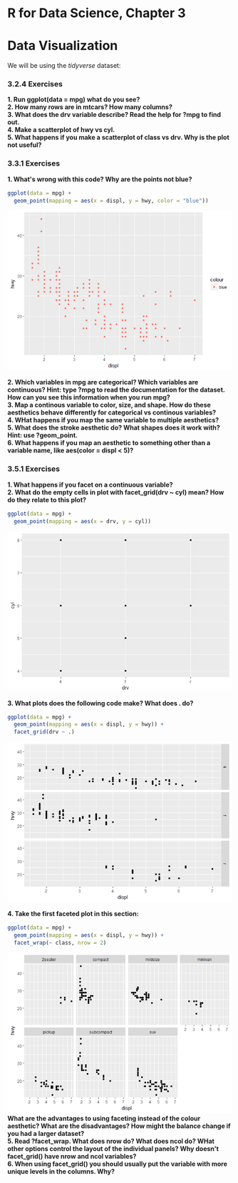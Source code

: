 # R for Data Science, Chapter 3

# Data Visualization 

We will be using the _tidyverse_ dataset:


### 3.2.4 Exercises 
**1. Run ggplot(data = mpg) what do you see?**  
**2. How many rows are in mtcars? How many columns?**   
**3. What does the drv variable describe? Read the help for ?mpg to find out.**  
**4. Make a scatterplot of hwy vs cyl.**  
**5. What happens if you make a scatterplot of class vs drv. Why is the plot not useful?**  

### 3.3.1 Exercises 
**1. What's wrong with this code? Why are the points not blue?**  

```r
ggplot(data = mpg) + 
  geom_point(mapping = aes(x = displ, y = hwy, color = "blue"))
```

![](3-Data_Visualization_files/figure-html/unnamed-chunk-2-1.png)<!-- -->

**2. Which variables in mpg are categorical? Which variables are continuous? Hint: type ?mpg to read the documentation for the dataset. How can you see this information when you run mpg?**  
**3. Map a continous variable to color, size, and shape. How do these aesthetics behave differently for categorical vs continous variables?**  
**4. WHat happens if you map the same variable to multiple aesthetics?**  
**5. What does the stroke aesthetic do? What shapes does it work with? Hint: use ?geom_point.**  
**6. What happens if you map an aesthetic to something other than a variable name, like aes(color = displ < 5)?**  

### 3.5.1 Exercises  
**1. What happens if you facet on a continuous variable?**  
**2. What do the empty cells in plot with facet_grid(drv ~ cyl) mean? How do they relate to this plot?**  

```r
ggplot(data = mpg) + 
  geom_point(mapping = aes(x = drv, y = cyl))
```

![](3-Data_Visualization_files/figure-html/unnamed-chunk-3-1.png)<!-- -->

**3. What plots does the following code make? What does . do?**  

```r
ggplot(data = mpg) + 
  geom_point(mapping = aes(x = displ, y = hwy)) + 
  facet_grid(drv ~ .)
```

![](3-Data_Visualization_files/figure-html/unnamed-chunk-4-1.png)<!-- -->

**4. Take the first faceted plot in this section:**

```r
ggplot(data = mpg) + 
  geom_point(mapping = aes(x = displ, y = hwy)) + 
  facet_wrap(~ class, nrow = 2)
```

![](3-Data_Visualization_files/figure-html/unnamed-chunk-5-1.png)<!-- -->
**What are the advantages to using faceting instead of the colour aesthetic? What are the disadvantages? How might the balance change if you had a larger dataset?**  
**5. Read ?facet_wrap. What does nrow do? What does ncol do? WHat other options control the layout of the individual panels? Why doesn't facet_grid() have nrow and ncol variables?**  
**6. When using facet_grid() you should usually put the variable with more unique levels in the columns. Why?**  
